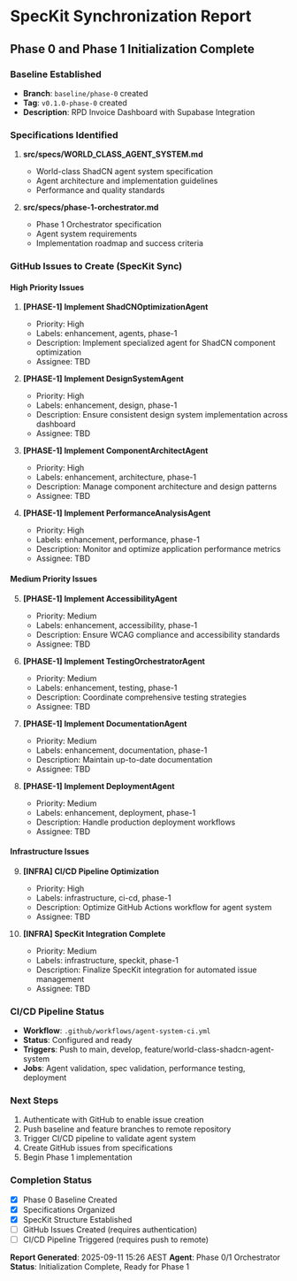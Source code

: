 # SpecKit Synchronization Report

## Phase 0 and Phase 1 Initialization Complete

### Baseline Established
- **Branch**: `baseline/phase-0` created
- **Tag**: `v0.1.0-phase-0` created
- **Description**: RPD Invoice Dashboard with Supabase Integration

### Specifications Identified
1. **src/specs/WORLD_CLASS_AGENT_SYSTEM.md**
   - World-class ShadCN agent system specification
   - Agent architecture and implementation guidelines
   - Performance and quality standards

2. **src/specs/phase-1-orchestrator.md**
   - Phase 1 Orchestrator specification
   - Agent system requirements
   - Implementation roadmap and success criteria

### GitHub Issues to Create (SpecKit Sync)

#### High Priority Issues
1. **[PHASE-1] Implement ShadCNOptimizationAgent**
   - Priority: High
   - Labels: enhancement, agents, phase-1
   - Description: Implement specialized agent for ShadCN component optimization
   - Assignee: TBD

2. **[PHASE-1] Implement DesignSystemAgent**
   - Priority: High
   - Labels: enhancement, design, phase-1
   - Description: Ensure consistent design system implementation across dashboard
   - Assignee: TBD

3. **[PHASE-1] Implement ComponentArchitectAgent**
   - Priority: High
   - Labels: enhancement, architecture, phase-1
   - Description: Manage component architecture and design patterns
   - Assignee: TBD

4. **[PHASE-1] Implement PerformanceAnalysisAgent**
   - Priority: High
   - Labels: enhancement, performance, phase-1
   - Description: Monitor and optimize application performance metrics
   - Assignee: TBD

#### Medium Priority Issues
5. **[PHASE-1] Implement AccessibilityAgent**
   - Priority: Medium
   - Labels: enhancement, accessibility, phase-1
   - Description: Ensure WCAG compliance and accessibility standards
   - Assignee: TBD

6. **[PHASE-1] Implement TestingOrchestratorAgent**
   - Priority: Medium
   - Labels: enhancement, testing, phase-1
   - Description: Coordinate comprehensive testing strategies
   - Assignee: TBD

7. **[PHASE-1] Implement DocumentationAgent**
   - Priority: Medium
   - Labels: enhancement, documentation, phase-1
   - Description: Maintain up-to-date documentation
   - Assignee: TBD

8. **[PHASE-1] Implement DeploymentAgent**
   - Priority: Medium
   - Labels: enhancement, deployment, phase-1
   - Description: Handle production deployment workflows
   - Assignee: TBD

#### Infrastructure Issues
9. **[INFRA] CI/CD Pipeline Optimization**
   - Priority: High
   - Labels: infrastructure, ci-cd, phase-1
   - Description: Optimize GitHub Actions workflow for agent system
   - Assignee: TBD

10. **[INFRA] SpecKit Integration Complete**
    - Priority: Medium
    - Labels: infrastructure, speckit, phase-1
    - Description: Finalize SpecKit integration for automated issue management
    - Assignee: TBD

### CI/CD Pipeline Status
- **Workflow**: `.github/workflows/agent-system-ci.yml`
- **Status**: Configured and ready
- **Triggers**: Push to main, develop, feature/world-class-shadcn-agent-system
- **Jobs**: Agent validation, spec validation, performance testing, deployment

### Next Steps
1. Authenticate with GitHub to enable issue creation
2. Push baseline and feature branches to remote repository
3. Trigger CI/CD pipeline to validate agent system
4. Create GitHub issues from specifications
5. Begin Phase 1 implementation

### Completion Status
- [x] Phase 0 Baseline Created
- [x] Specifications Organized
- [x] SpecKit Structure Established
- [ ] GitHub Issues Created (requires authentication)
- [ ] CI/CD Pipeline Triggered (requires push to remote)

**Report Generated**: 2025-09-11 15:26 AEST
**Agent**: Phase 0/1 Orchestrator
**Status**: Initialization Complete, Ready for Phase 1